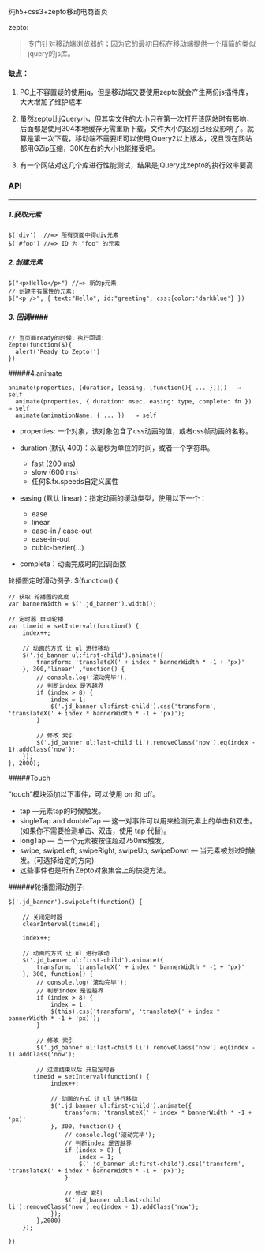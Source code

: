 纯h5+css3+zepto移动电商首页

zepto:

> 专门针对移动端浏览器的；因为它的最初目标在移动端提供一个精简的类似jquery的js库。

#### 缺点： ####
1. PC上不容置疑的使用jq，但是移动端又要使用zepto就会产生两份js插件库，大大增加了维护成本

1. 虽然zepto比jQuery小，但其实文件的大小只在第一次打开该网站时有影响，后面都是使用304本地缓存无需重新下载，文件大小的区别已经没影响了。就算是第一次下载，移动端不需要IE可以使用jQuery2以上版本，况且现在网站都用GZip压缩，30K左右的大小也能接受吧。

1. 有一个网站对这几个库进行性能测试，结果是jQuery比zepto的执行效率要高

### API ##

----------

##### 1.获取元素 ###

    $('div')  //=> 所有页面中得div元素
    $('#foo') //=> ID 为 "foo" 的元素

##### 2.创建元素 ###

    $("<p>Hello</p>") //=> 新的p元素
    // 创建带有属性的元素:
    $("<p />", { text:"Hello", id:"greeting", css:{color:'darkblue'} })

##### 3. 回调####
    // 当页面ready的时候，执行回调:
    Zepto(function($){
      alert('Ready to Zepto!')
    })

#####4.animate

    animate(properties, [duration, [easing, [function(){ ... }]]])   ⇒ self
      animate(properties, { duration: msec, easing: type, complete: fn })   ⇒ self
      animate(animationName, { ... })   ⇒ self


- properties: 一个对象，该对象包含了css动画的值，或者css帧动画的名称。

- duration (默认 400)：以毫秒为单位的时间，或者一个字符串。
	- fast (200 ms)
	- slow (600 ms) 
	- 任何$.fx.speeds自定义属性
- easing (默认 linear)：指定动画的缓动类型，使用以下一个：
	- ease
	- linear
	- ease-in / ease-out
	- ease-in-out
	- cubic-bezier(...)
- complete：动画完成时的回调函数

轮播图定时滑动例子:
$(function() {

    // 获取 轮播图的宽度
    var bannerWidth = $('.jd_banner').width();

    // 定时器 自动轮播
    var timeid = setInterval(function() {
        index++;

        // 动画的方式 让 ul 进行移动
        $('.jd_banner ul:first-child').animate({
            transform: 'translateX(' + index * bannerWidth * -1 + 'px)'
        }, 300,'linear' ,function() {
            // console.log('滚动完毕');
            // 判断index 是否越界
            if (index > 8) {
                index = 1;
                $('.jd_banner ul:first-child').css('transform', 'translateX(' + index * bannerWidth * -1 + 'px)');
            }

            // 修改 索引
            $('.jd_banner ul:last-child li').removeClass('now').eq(index - 1).addClass('now');
        });
    }, 2000);



#####Touch

“touch”模块添加以下事件，可以使用 on 和 off。

- tap —元素tap的时候触发。
- singleTap and doubleTap — 这一对事件可以用来检测元素上的单击和双击。(如果你不需要检测单击、双击，使用 tap 代替)。
- longTap — 当一个元素被按住超过750ms触发。
- swipe, swipeLeft, swipeRight, swipeUp, swipeDown — 当元素被划过时触发。(可选择给定的方向)
- 这些事件也是所有Zepto对象集合上的快捷方法。

######轮播图滑动例子:

    $('.jd_banner').swipeLeft(function() {

        // 关闭定时器
        clearInterval(timeid);

        index++;

        // 动画的方式 让 ul 进行移动
        $('.jd_banner ul:first-child').animate({
            transform: 'translateX(' + index * bannerWidth * -1 + 'px)'
        }, 300, function() {
            // console.log('滚动完毕');
            // 判断index 是否越界
            if (index > 8) {
                index = 1;
                $(this).css('transform', 'translateX(' + index * bannerWidth * -1 + 'px)');
            }

            // 修改 索引
            $('.jd_banner ul:last-child li').removeClass('now').eq(index - 1).addClass('now');

            // 过渡结束以后 开启定时器
           timeid = setInterval(function() {
                index++;

                // 动画的方式 让 ul 进行移动
                $('.jd_banner ul:first-child').animate({
                    transform: 'translateX(' + index * bannerWidth * -1 + 'px)'
                }, 300, function() {
                    // console.log('滚动完毕');
                    // 判断index 是否越界
                    if (index > 8) {
                        index = 1;
                        $('.jd_banner ul:first-child').css('transform', 'translateX(' + index * bannerWidth * -1 + 'px)');
                    }

                    // 修改 索引
                    $('.jd_banner ul:last-child li').removeClass('now').eq(index - 1).addClass('now');
                });
            },2000)
        });

    })
